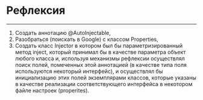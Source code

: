 # Рефлексия
---
1. Создать аннотацию @AutoInjectable,
2. Разобраться (поискать в Google) с классом Properties,
3. Создать класс Injector в котором был бы
параметризированный метод inject, который принимал бы в
качестве параметра объект любого класса и, используя
механизмы рефлексии осуществлял поиск полей, помеченных
этой аннотацией (в качестве типа поля используются некоторый
интерфейс), и осуществлял бы инициализацию этих полей
экземплярами классов, которые указаны в качестве реализации
соответствующего интерфейса в некотором файле
настроек (properites). 
